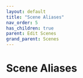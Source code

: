 ```yaml
---
layout: default
title: "Scene Aliases"
nav_order: 5
has_children: true
parent: Edit Scenes
grand_parent: Scenes
---
```


# Scene Aliases
